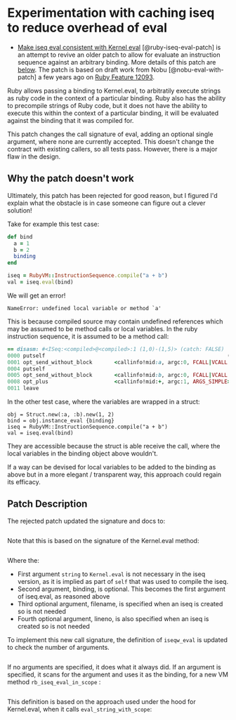 # Experimentation with caching iseq to reduce overhead of eval

* [Make iseq eval consistent with Kernel eval](https://github.com/ruby/ruby/pull/2298)
[@ruby-iseq-eval-patch] is an attempt to revive an older patch to allow for
evaluate an instruction sequence against an arbitrary binding.
More details of this patch are [below](#ruby-iseq-eval-patch-explanation). The
patch is based on draft work from Nobu [@nobu-eval-with-patch] a few years ago
on [Ruby Feature 12093](https://bugs.ruby-lang.org/issues/12093).


Ruby allows passing a binding to Kernel.eval, to arbitratily execute strings as
ruby code in the context of a particular binding. Ruby
also has the ability to precompile strings of Ruby code, but it does not have
the ability to execute this within the context of a particular binding,
it will be evaluated against the binding that it was compiled for.

This patch changes the call signature of eval, adding an optional single
argument, where none are currently accepted. This doesn't change the contract
with existing callers, so all tests pass. However, there is a major flaw in the
design.

## Why the patch doesn't work

Ultimately, this patch has been rejected for good reason, but I figured I'd
explain what the obstacle is in case someone can figure out a clever solution!

Take for example this test case:

```ruby
def bind
  a = 1
  b = 2
  binding
end

iseq = RubyVM::InstructionSequence.compile("a + b")
val = iseq.eval(bind)
```

We will get an error!

```
NameError: undefined local variable or method `a' 
```

This is because compiled source may contain undefined references which may be
assumed to be method calls or local variables. In the ruby instruction
sequence, it is assumed to be a method call:

```ruby
== disasm: #<ISeq:<compiled>@<compiled>:1 (1,0)-(1,5)> (catch: FALSE)
0000 putself                                                          (   1)[Li]
0001 opt_send_without_block       <callinfo!mid:a, argc:0, FCALL|VCALL|ARGS_SIMPLE>, <callcache>
0004 putself
0005 opt_send_without_block       <callinfo!mid:b, argc:0, FCALL|VCALL|ARGS_SIMPLE>, <callcache>
0008 opt_plus                     <callinfo!mid:+, argc:1, ARGS_SIMPLE>, <callcache>
0011 leave
```

In the other test case, where the variables are wrapped in a struct:

```
obj = Struct.new(:a, :b).new(1, 2)
bind = obj.instance_eval {binding}
iseq = RubyVM::InstructionSequence.compile("a + b")
val = iseq.eval(bind)
```

They are accessible because the struct is able receive the call, where the local
variables in the binding object above wouldn't.

If a way can be devised for local variables to be added to the binding as above
but in a more elegant / transparent way, this approach could regain its
efficacy.

## Patch Description

The rejected patch updated the signature and docs to:

```{.c include=src/ruby/iseq.c startLine=1333 endLine=1347}
```

Note that this is based on the signature of the Kernel.eval method:

```{.c include=src/ruby/vm_eval.c startLine=1370 endLine=1386}
```

Where the:

* First argument `string` to `Kernel.eval` is not necessary in the iseq
version, as it is implied as part of `self` that was used to compile the iseq.
* Second argument, binding, is optional. This becomes the first argument of
iseq.eval, as reasoned above
* Third optional argument, filename, is specified when an iseq is created so
is not needed
* Fourth optional argument, lineno, is also specified when an iseq is created
so is not needed

To implement this new call signature, the definition of `iseqw_eval` is updated
to check the number of arguments.

```{.c include=src/ruby/iseq.c startLine=1348 endLine=1362}
```

If no arguments are specified, it does what it always did. If an argument is
specified, it scans for the argument and uses it as the binding, for a new VM
method `rb_iseq_eval_in_scope`  :


```{.c include=src/ruby/vm.c startLine=2141 endLine=2155}
```

This definition is based on the approach used under the hood for Kernel.eval,
when it calls `eval_string_with_scope`:

```{.c include=src/ruby/vm_eval.c startLine=1349 endLine=1368}
```
